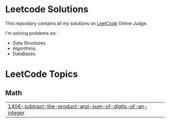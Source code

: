 # Leetcode Solutions

This repository contains all my solutions on [LeetCode](https://www.leetcode.com) Online Judge.

I'm solving problems on:

- Data Structures.
- Algorithms.
- DataBases.

<!---LeetCode Topics Start-->
# LeetCode Topics
## Math
|  |
| ------- |
| [1406-subtract-the-product-and-sum-of-digits-of-an-integer](https://github.com/muhammad-mamdouh99/Leetcode-Solutions/tree/master/1406-subtract-the-product-and-sum-of-digits-of-an-integer) |
<!---LeetCode Topics End-->